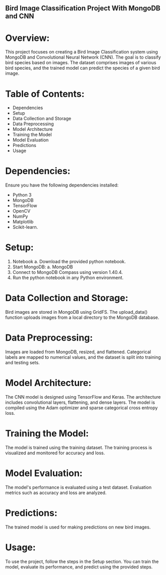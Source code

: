 ## Bird Image Classification Project With MongoDB and CNN

# Overview:
This project focuses on creating a Bird Image Classification system using MongoDB and Convolutional Neural Network (CNN). The goal is to classify bird species based on images. The dataset comprises images of various bird species, and the trained model can predict the species of a given bird image.

# Table of Contents:
* Dependencies
* Setup
* Data Collection and Storage
* Data Preprocessing
* Model Architecture
* Training the Model
* Model Evaluation
* Predictions
* Usage

# Dependencies:
Ensure you have the following dependencies installed:
* Python 3
* MongoDB
* TensorFlow
* OpenCV
* NumPy
* Matplotlib
* Scikit-learn.

# Setup:
1. Notebook
a. Download the provided python notebook.
2. Start MongoDB:
a. MongoDB
3. Connect to MongoDB Compass using version 1.40.4.
4. Run the python notebook in any Python environment. 

# Data Collection and Storage:
Bird images are stored in MongoDB using GridFS. The upload_data() function uploads images from a local directory to the MongoDB database.

# Data Preprocessing:
Images are loaded from MongoDB, resized, and flattened. Categorical labels are mapped to numerical values, and the dataset is split into training and testing sets.

# Model Architecture:
The CNN model is designed using TensorFlow and Keras. The architecture includes convolutional layers, flattening, and dense layers. The model is compiled using the Adam optimizer and sparse categorical cross entropy loss.

# Training the Model:
The model is trained using the training dataset. The training process is visualized and monitored for accuracy and loss.

# Model Evaluation:
The model's performance is evaluated using a test dataset. Evaluation metrics such as accuracy and loss are analyzed.

# Predictions:
The trained model is used for making predictions on new bird images. 

# Usage:
To use the project, follow the steps in the Setup section. You can train the model, evaluate its performance, and predict using the provided steps.

